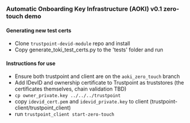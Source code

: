 ### Automatic Onboarding Key Infrastructure (AOKI) v0.1 zero-touch demo

#### Generating new test certs

- Clone `trustpoint-devid-module` repo and install
- Copy generate_toki_test_certs.py to the 'tests' folder and run

#### Instructions for use

- Ensure both trustpoint and client are on the `aoki_zero_touch` branch
- Add IDevID and ownership certificate to Trustpoint as truststores (the certificates themselves, chain validation TBD)
- `cp owner_private.key ../../../trustpoint`
- copy `idevid_cert.pem` and `idevid_private.key` to client (trustpoint-client/trustpoint_client)
- run `trustpoint_client start-zero-touch`